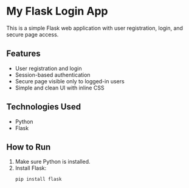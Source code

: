 # My Flask Login App

This is a simple Flask web application with user registration, login, and secure page access.  

## Features
- User registration and login
- Session-based authentication
- Secure page visible only to logged-in users
- Simple and clean UI with inline CSS

## Technologies Used
- Python
- Flask

## How to Run
1. Make sure Python is installed.
2. Install Flask:
   ```bash
   pip install flask

